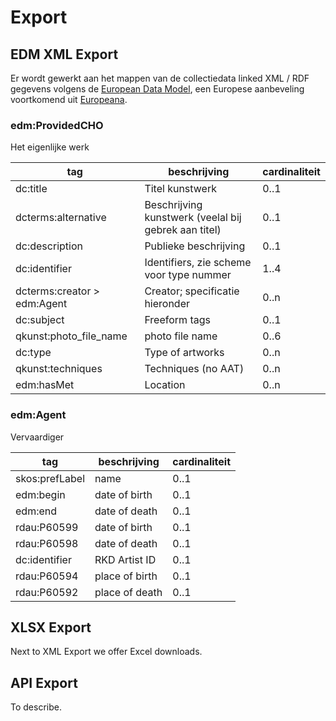 # Export

## EDM XML Export

Er wordt gewerkt aan het mappen van de collectiedata linked XML / RDF gegevens volgens de [European Data Model](https://pro.europeana.eu/page/edm-documentation), een Europese aanbeveling voortkomend uit [Europeana](https://www.europeana.eu/en).

### edm:ProvidedCHO

Het eigenlijke werk

| tag | beschrijving | cardinaliteit |
|---|---|---|
| dc:title | Titel kunstwerk | 0..1 |
| dcterms:alternative | Beschrijving kunstwerk (veelal bij gebrek aan titel) | 0..1 |
| dc:description | Publieke beschrijving | 0..1 |
| dc:identifier | Identifiers, zie scheme voor type nummer | 1..4 |
| dcterms:creator > edm:Agent | Creator; specificatie hieronder | 0..n |
| dc:subject | Freeform tags | 0..1 |
| qkunst:photo_file_name | photo file name | 0..6 |
| dc:type | Type of artworks | 0..n |
| qkunst:techniques | Techniques (no AAT) | 0..n |
| edm:hasMet | Location | 0..n |

### edm:Agent

Vervaardiger

| tag | beschrijving | cardinaliteit |
|---|---|---|
| skos:prefLabel | name | 0..1 |
| edm:begin | date of birth | 0..1|
| edm:end | date of death | 0..1|
| rdau:P60599  | date of birth | 0..1|
| rdau:P60598  | date of death | 0..1|
| dc:identifier | RKD Artist ID | 0..1 |
| rdau:P60594 | place of birth | 0..1|
| rdau:P60592 | place of death | 0..1|


## XLSX Export

Next to XML Export we offer Excel downloads.

## API Export

To describe.